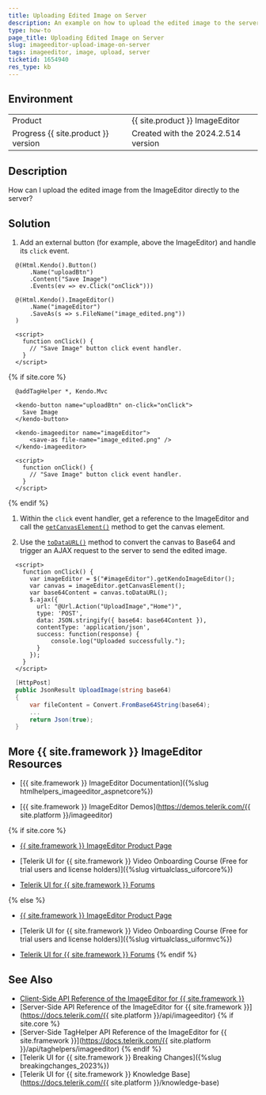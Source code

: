 ```yaml
---
title: Uploading Edited Image on Server
description: An example on how to upload the edited image to the server when using the Telerik UI for {{ site.framework }} ImageEditor.
type: how-to
page_title: Uploading Edited Image on Server
slug: imageeditor-upload-image-on-server
tags: imageeditor, image, upload, server
ticketid: 1654940
res_type: kb
---
```


## Environment

<table>
 <tr>
  <td>Product</td>
  <td>{{ site.product }} ImageEditor</td>
 </tr>
 <tr>
  <td>Progress {{ site.product }} version</td>
  <td>Created with the 2024.2.514 version</td>
 </tr>
</table>

## Description

How can I upload the edited image from the ImageEditor directly to the server?

## Solution

1. Add an external button (for example, above the ImageEditor) and handle its `click` event.

  ```HtmlHelper
    @(Html.Kendo().Button()
        .Name("uploadBtn")
        .Content("Save Image")
        .Events(ev => ev.Click("onClick")))

    @(Html.Kendo().ImageEditor()
        .Name("imageEditor")
        .SaveAs(s => s.FileName("image_edited.png"))
    )

    <script>
      function onClick() {
        // "Save Image" button click event handler.
      }
    </script>
  ```
  {% if site.core %}
  ```TagHelper
    @addTagHelper *, Kendo.Mvc

    <kendo-button name="uploadBtn" on-click="onClick">
      Save Image
    </kendo-button>

    <kendo-imageeditor name="imageEditor">
        <save-as file-name="image_edited.png" />
    </kendo-imageeditor>

    <script>
      function onClick() {
        // "Save Image" button click event handler.
      }
    </script>
  ```
  {% endif %}

1. Within the `click` event handler, get a reference to the ImageEditor and call the [`getCanvasElement()`](https://docs.telerik.com/kendo-ui/api/javascript/ui/imageeditor/methods/getcanvaselement) method to get the canvas element.

1. Use the [`toDataURL()`](https://developer.mozilla.org/en-US/docs/Web/API/HTMLCanvasElement/toDataURL) method to convert the canvas to Base64 and trigger an AJAX request to the server to send the edited image.

  ```Scripts
    <script>
      function onClick() {
        var imageEditor = $("#imageEditor").getKendoImageEditor();
        var canvas = imageEditor.getCanvasElement();
        var base64Content = canvas.toDataURL();
        $.ajax({
          url: "@Url.Action("UploadImage","Home")",
          type: 'POST',
          data: JSON.stringify({ base64: base64Content }),
          contentType: 'application/json',
          success: function(response) {
              console.log("Uploaded successfully.");
          }
        });
      }
    </script>
  ```
  ```HomeController.cs
    [HttpPost]
    public JsonResult UploadImage(string base64)
    {
        var fileContent = Convert.FromBase64String(base64);
        ...
        return Json(true);
    }
  ```

## More {{ site.framework }} ImageEditor Resources

* [{{ site.framework }} ImageEditor Documentation]({%slug htmlhelpers_imageeditor_aspnetcore%})

* [{{ site.framework }} ImageEditor Demos](https://demos.telerik.com/{{ site.platform }}/imageeditor)

{% if site.core %}
* [{{ site.framework }} ImageEditor Product Page](https://www.telerik.com/aspnet-core-ui/image-editor)

* [Telerik UI for {{ site.framework }} Video Onboarding Course (Free for trial users and license holders)]({%slug virtualclass_uiforcore%})

* [Telerik UI for {{ site.framework }} Forums](https://www.telerik.com/forums/aspnet-core-ui)

{% else %}
* [{{ site.framework }} ImageEditor Product Page](https://www.telerik.com/aspnet-mvc/image-editor)

* [Telerik UI for {{ site.framework }} Video Onboarding Course (Free for trial users and license holders)]({%slug virtualclass_uiformvc%})

* [Telerik UI for {{ site.framework }} Forums](https://www.telerik.com/forums/aspnet-mvc)
{% endif %}

## See Also

* [Client-Side API Reference of the ImageEditor for {{ site.framework }}](https://docs.telerik.com/kendo-ui/api/javascript/ui/imageeditor)
* [Server-Side API Reference of the ImageEditor for {{ site.framework }}](https://docs.telerik.com/{{ site.platform }}/api/imageeditor)
{% if site.core %}
* [Server-Side TagHelper API Reference of the ImageEditor for {{ site.framework }}](https://docs.telerik.com/{{ site.platform }}/api/taghelpers/imageeditor)
{% endif %}
* [Telerik UI for {{ site.framework }} Breaking Changes]({%slug breakingchanges_2023%})
* [Telerik UI for {{ site.framework }} Knowledge Base](https://docs.telerik.com/{{ site.platform }}/knowledge-base)
